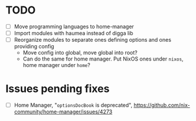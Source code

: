 # TODO

- [ ] Move programming languages to home-manager
- [ ] Import modules with haumea instead of digga lib
- [ ] Reorganize modules to separate ones defining options and ones providing config
  - Move config into global, move global into root?
  - Can do the same for home manager. Put NixOS ones under `nixos`, home manager under `home`?

# Issues pending fixes

- [ ] Home Manager, "`optionsDocBook` is deprecated", https://github.com/nix-community/home-manager/issues/4273
